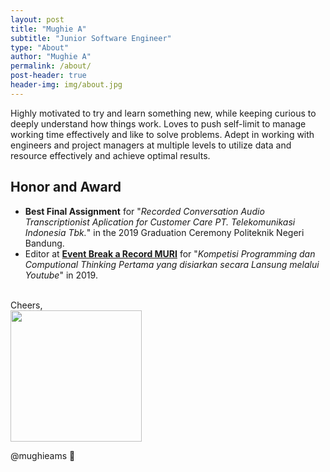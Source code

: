 ```yaml
---
layout: post
title: "Mughie A"
subtitle: "Junior Software Engineer"
type: "About"
author: "Mughie A"
permalink: /about/
post-header: true
header-img: img/about.jpg
---
```

Highly motivated to try and learn something new, while keeping curious to deeply understand how things work. Loves to push self-limit to manage working time effectively and like to solve problems. Adept in working with engineers and project managers at multiple levels to utilize data and resource effectively and achieve optimal results.

## Honor and Award

- **Best Final Assignment** for "_Recorded Conversation Audio Transcriptionist Aplication for Customer Care PT. Telekomunikasi Indonesia Tbk._" in the 2019 Graduation Ceremony Politeknik Negeri Bandung.
- Editor at [**Event Break a Record MURI**](http://jtk.polban.ac.id/2019/09/jtk-pecahkan-rekor-muri/) for "_Kompetisi Programming dan Computional Thinking Pertama yang disiarkan secara Lansung melalui Youtube_" in 2019.

<br>
Cheers,

<div style="align: right">
    <img src="{{ "/assets/signature.png" | relative_url }}" width="210"/>
</div>

@mughieams 🐳
